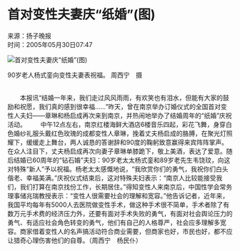 # 首对变性夫妻庆“纸婚”(图)

来源：扬子晚报  
时间：2005年05月30日07:47  

![首对变性夫妻庆“纸婚”(图)](http://image2.sina.com.cn/dy/s/2005-05-30/1117410386_Wlay74.jpg)

90岁老人杨式銮向变性夫妻表祝福。 周西宁　摄

&nbsp;  
　　本报讯“结婚一年来，我们走过风风雨雨，有欢笑也有泪水，但能有大家的鼓励和祝愿，我们真的感到很幸福……”昨天，曾在南京举办订婚仪式的全国首对变性人夫妇——章琳和杨启成再次来到南京，并热闹地举办了结婚周年的“纸婚”庆祝活动。 　　中午12点左右，南京红楼海鲜大酒店6楼音乐四起，彩花飞舞，身穿白色婚纱礼服头戴红色玫瑰的成都变性人章琳，挽着丈夫杨启成的胳膊，在聚光灯照耀下，缓缓走上舞台，两人诚恳的答谢辞和90度的鞠躬致意赢得来宾阵阵掌声。在众人注目下，丈夫杨启成再次向妻子章琳单膝跪下，敬上美酒，表达了爱意。随后结婚已60周年的“钻石婚”夫妇：90岁老太太杨式銮和89岁老先生韦饶玟，向这对特殊“新人”予以祝福。杨老太太感慨地说，“我欣赏你们的勇气，我祝你们白头偕老、幸福美满。”庆祝仪式结束后，这对特殊夫妇表示：“南京人比较能接受我们，我们打算在南京找份工作，长期居住。”得知变性人来南京后，中国性学会常务理事储兆瑞教授表示：“变性人很需要社会的理解和宽容。”他告诉记者，近年来，我国平均每年有5000人去医院做变性手术，做这种手术很不简单，手术者除了有数万元手术费的经济压力外，还要有面对手术失败的勇气，有面对社会舆论压力的勇气、有适应社会角色转变的勇气，他们有自己的人格尊严，社会应多理解多宽容。商家借着变性人的名声搞活动符合商业需要，但商家也好，市民也好，都不应让猎奇心理伤害他们的自尊。（周西宁　杨民仆）